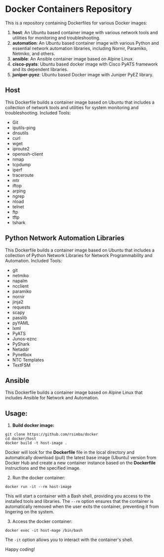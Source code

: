 # Docker Containers Repository

This is a repository containing Dockerfiles for various Docker images:

1. **host**: An Ubuntu based container image with various network tools and utilities for monitoring and troubleshooting.
2. **automation**: An Ubuntu based container image with various Python and essential network automation libraries, including Nornir, Paramiko, Netmiko, and others.
3. **ansible**: An Ansible container image based on Alpine Linux.
4. **cisco-pyats**: Ubuntu based docker image with Cisco PyATS framework and its dependent libraries.
5. **juniper-pyez**: Ubuntu based Docker image with Juniper PyEZ library.

## Host

This Dockerfile builds a container image based on Ubuntu that includes a collection of network tools and utilities for system monitoring and troubleshooting. Included Tools:
- Git
- iputils-ping
- dnsutils
- curl
- wget
- iproute2
- openssh-client
- nmap
- tcpdump
- iperf
- traceroute
- mtr
- iftop
- arping
- ngrep
- nload
- telnet
- ftp
- tftp
- tshark

## Python Network Automation Libraries 

This Dockerfile builds a container image based on Ubuntu that includes a collection of Python Network Libraries for Network Programmability and Automation. Included Tools:
- git
- netmiko
- napalm
- ncclient
- paramiko
- nornir
- jinja2
- requests
- scapy
- passlib
- pyYAML
- lxml
- PyATS
- Junos-eznc
- PyShark
- Netaddr
- Pynetbox
- NTC Templates
- TextFSM

## Ansible

This Dockerfile builds a container image based on Alpine Linux that includes Ansible for Network and Automation.

## Usage:

1. **Build docker image:**
```
git clone https://github.com/rsimba/docker
cd docker/host
docker build -t host-image .
```
Docker will look for the **Dockerfile** file in the local directory and automatically download (pull) the latest base image (Ubuntu) version from Docker Hub and create a new container instance based on the **Dockerfile** instructions and the specified image.

2. Run the docker container:
```
docker run -it --rm host-image
```
This will start a container with a Bash shell, providing you access to the installed tools and libraries. The `--rm` option ensures that the container is automatically removed when the user exits the container, preventing it from lingering on the system.

3. Access the docker container:
```
docker exec -it host-mage /bin/bash
```
The `-it` option allows you to interact with the container's shell.

Happy coding!

